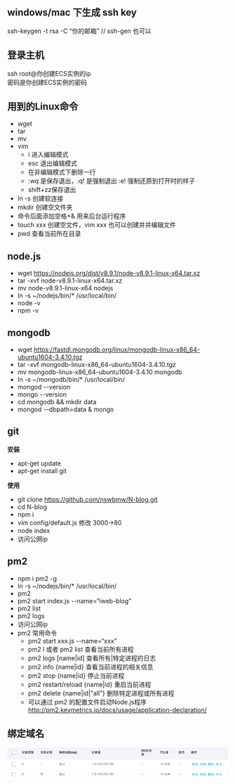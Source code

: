 ## windows/mac 下生成 ssh key
ssh-keygen -t rsa -C “你的邮箱”     // ssh-gen 也可以

## 登录主机
ssh root@你创建ECS实例的ip  
密码是你创建ECS实例的密码  

## 用到的Linux命令
- wget
- tar
- mv
- vim
    - i 进入编辑模式
    - esc 退出编辑模式
    - 在非编辑模式下删除一行
    - :wq 是保存退出，:q! 是强制退出 :e! 强制还原到打开时的样子
    - shift+zz保存退出
- ln -s 创建软连接
- mkdir 创建空文件夹
- 命令后面添加空格+&  用来后台运行程序
- touch xxx 创建空文件，vim xxx 也可以创建并并编辑文件
- pwd 查看当前所在目录

## node.js
- wget https://nodejs.org/dist/v8.9.1/node-v8.9.1-linux-x64.tar.xz
- tar -xvf node-v8.9.1-linux-x64.tar.xz
- mv node-v8.9.1-linux-x64 nodejs
- ln -s ~/nodejs/bin/* /usr/local/bin/
- node -v
- npm -v

## mongodb
- wget https://fastdl.mongodb.org/linux/mongodb-linux-x86_64-ubuntu1604-3.4.10.tgz
- tar -xvf mongodb-linux-x86_64-ubuntu1604-3.4.10.tgz
- mv mongodb-linux-x86_64-ubuntu1604-3.4.10 mongodb
- ln -s ~/mongodb/bin/* /usr/local/bin/
- mongod --version
- mongo --version
- cd mongodb && mkdir data
- mongod --dbpath=data &
mongo

## git 

**安装**  
- apt-get update
- apt-get install git  

**使用**   
- git clone https://github.com/nswbmw/N-blog.git
- cd N-blog
- npm i
- vim config/default.js 修改 3000->80
- node index
- 访问公网ip

## pm2
- npm i pm2 -g
- ln -s ~/nodejs/bin/* /usr/local/bin/
- pm2
- pm2 start index.js --name=“iweb-blog"
- pm2 list
- pm2 logs
- 访问公网ip
- pm2 常用命令
    - pm2 start xxx.js --name=“xxx”
    - pm2 l 或者 pm2 list 查看当前所有进程
    - pm2 logs [name|id] 查看所有|特定进程的日志
    - pm2 info {name|id} 查看当前进程的相关信息
    - pm2 stop {name|id} 停止当前进程
    - pm2 restart/reload {name|id} 重启当前进程
    - pm2 delete {name|id|"all”} 删除特定进程或所有进程
    - 可以通过 pm2 的配置文件启动Node.js程序 http://pm2.keymetrics.io/docs/usage/application-declaration/

## 绑定域名
![](./domain_name.png)



